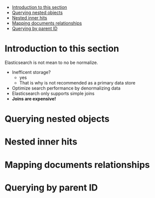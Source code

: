 - [Introduction to this section](#introduction-to-this-section)
- [Querying nested objects](#querying-nested-objects)
- [Nested inner hits](#nested-inner-hits)
- [Mapping documents relationships](#mapping-documents-relationships)
- [Querying by parent ID](#querying-by-parent-id)

# Introduction to this section

Elasticsearch is not mean to no be normalize.

- Inefficent storage?
  - yes
  - That is why is not recommended as a primary data store
- Optimize search performance by denormalizing data
- Elasticsearch only supports simple joins
- **Joins are expensive!**

# Querying nested objects

# Nested inner hits

# Mapping documents relationships

# Querying by parent ID
